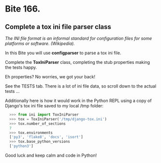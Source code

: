 # Bite 166. 

## Complete a tox ini file parser class

_The INI file format is an informal standard for configuration files for some platforms or software. (Wikipedia)._

In this Bite you will use **configparser** to parse a tox ini file.

Complete the **ToxIniParser** class, completing the stub properties making the tests happy.

Eh properties? No worries, we got your back!

See the TESTS tab. There is a lot of ini file data, so scroll down to the actual tests ...

Additionally here is how it would work in the Python REPL using a copy of Django's tox ini file saved to my local /tmp folder:

```python
  >>> from ini import ToxIniParser
  >>> tox = ToxIniParser('/tmp/django-tox.ini')
  >>> tox.number_of_sections
  7
  >>> tox.environments
  ['py3', 'flake8', 'docs', 'isort']
  >>> tox.base_python_versions
  ['python3']
```

Good luck and keep calm and code in Python!